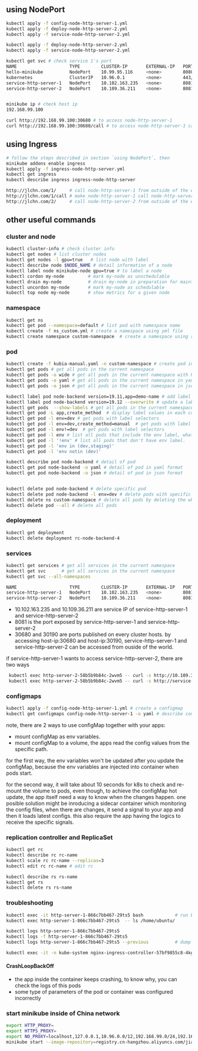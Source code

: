 
## using NodePort

```bash
kubectl apply -f config-node-http-server-1.yml
kubectl apply -f deploy-node-http-server-2.yml
kubectl apply -f service-node-http-server-2.yml

kubectl apply -f deploy-node-http-server-2.yml
kubectl apply -f service-node-http-server-2.yml

kubectl get svc # check service 1's port
NAME                    TYPE        CLUSTER-IP       EXTERNAL-IP   PORT(S)          AGE
hello-minikube          NodePort    10.99.95.116     <none>        8080:30851/TCP   14d
kubernetes              ClusterIP   10.96.0.1        <none>        443/TCP          14d
service-http-server-1   NodePort    10.102.163.235   <none>        8081:30680/TCP   6s
service-http-server-2   NodePort    10.109.36.211    <none>        8081:30190/TCP   30m


minikube ip # check host ip
192.168.99.100

curl http://192.168.99.100:30680 # to access node-http-server-1
curl http://192.168.99.100:30680/call # to access node-http-server-1 call node-http-server-2
```

## using Ingress

```bash
# follow the steps described in section `using NodePort`, then
minikube addons enable ingress
kubectl apply -f ingress-node-http-server.yml
kubectl get ingress
kubectl describe ingress ingress-node-http-server

http://jlchn.com/1/     # call node-http-server-1 from outside of the world
http://jlchn.com/1/call # make node-http-server-1 call node-http-server-2 from outside of the world
http://jlchn.com/2/     # call node-http-server-2 from outside of the world
```


## other useful commands

### cluster and node

```bash
kubectl cluster-info # check cluster info
kubectl get nodes # list cluster nodes
kubectl get nodes -l gpu=true   # list node with label
kubectl describe node $NODE_NAME # detail information of a node
kubectl label node minikube-node gpu=true # to label a node
kubectl cordon my-node         # mark my-node as unschedulable
kubectl drain my-node          # drain my-node in preparation for maintenance
kubectl uncordon my-node       # mark my-node as schedulable
kubectl top node my-node       # show metrics for a given node

```

### namespace

```bash
kubectl get ns
kubectl get pod --namespace=default # list pod with namespace name
kubectl create -f ns_custom.yml # create a namespace using yml file
kubectl create namespace custom-namespace  # create a namespace using raw command

```

### pod

```bash
kubectl create -f kubia-manual.yaml -n custom-namespace # create pod in a specific namespace, or add a namespace: `custom-namespace` entry to the metadata section 
kubectl get pods # get all pods in the current namespace
kubectl get pods -o wide # get all pods in the current namespace with Node information
kubectl get pods -o yaml # get all pods in the current namespace in yaml format
kubectl get pods -o json # get all pods in the current namespace in json format

kubectl label pod node-backend version=19.11,app=demo-name # add label to pods
kubectl label pod node-backend version=19.12 --overwrite # update a label
kubectl get pods  --show-labels # get all pods in the current namespace with labels
kubectl get pod -L app,create_method  # display label values in each column(label name is column name)
kubectl get pod -l env=dev # get pods with label selectors
kubectl get pod -l env=dev,create_method=manual  # get pods with label selectors
kubectl get pod -l env!=dev  # get pods with label selectors
kubectl get pod -l env # list all pods that include the env label, whatever its value is 
kubectl get pod -l '!env' # list all pods that don't have env label. 
kubectl get pod -l 'env in (dev,staging)'
kubectl get pod -l 'env notin (dev)'

kubectl describe pod node-backend # detail of pod
kubectl get pod node-backend -o yaml # detail of pod in yaml format
kubectl get pod node-backend -o json # detail of pod in json format


kubectl delete pod node-backend # delete specific pod
kubectl delete pod node-backend -l env=dev # delete pods with specific labels
kubectl delete ns custom-namespace # delete all pods by deleting the whole namespace 
kubectl delete pod --all # delete all pods
```

### deployment
```bash
kubectl get deployment
kubectl delete deployment rc-node-backend-4
```

### services

```bash
kubectl get services # get all services in the current namespace
kubectl get svc      # get all services in the current namespace
kubectl get svc --all-namespaces

NAME                    TYPE        CLUSTER-IP       EXTERNAL-IP   PORT(S)          AGE
service-http-server-1   NodePort    10.102.163.235   <none>        8081:30680/TCP   16h
service-http-server-2   NodePort    10.109.36.211    <none>        8081:30190/TCP   16h

```
- 10.102.163.235 and 10.109.36.211 are service IP of service-http-server-1 and service-http-server-2
- 8081 is the port exposed by service-http-server-1 and service-http-server-2
- 30680 and 30190 are ports published on every cluster hosts. by accessing host-ip:30680 and host-ip:30190, service-http-server-1 and service-http-server-2 can be accessed from ouside of the world.

if service-http-server-1 wants to access service-http-server-2, there are two ways

```bash
 kubectl exec http-server-2-58b5b9b84c-2wvm5 -- curl -s http://10.109.36.211:8081
 kubectl exec http-server-2-58b5b9b84c-2wvm5 -- curl -s http://service-http-server-2.default:8081 # {service-name}.{namespace-name}.{configurable-domain-suffix}:{port}
```

### configmaps

```bash
kubectl apply -f config-node-http-server-1.yml # create a configmap
kubectl get configmaps config-node-http-server-1 -o yaml # describe configmaps
```

note, there are 2 ways to use configMap together with your apps:

- mount configMap as env variables.
- mount configMap to a volume, the apps read the config values from the specific path.

for the first way, the env variables won't be updated after you update the configMap, because the env variables are injected into container when pods start.

for the second way, it will take about 10 seconds for k8s to check and re-mount the volume to pods, even though, to achieve the configMap hot update, the app itself need a way to know when the changes happen. one posible solution might be inroducing a sidecar container which monitoring the config files, when there are changes, it send a signal to your app and then it loads latest configs. this also require the app having the logics to receive the specific signals.



### replication controller and ReplicaSet

```bash
kubectl get rc
kubectl describe rc rc-name
kubectl scale rc rc-name --replicas=3  		
kubectl edit rc rc-name # edit rc 	

kubectl describe rs rs-name
kubectl get rs
kubectl delete rs rs-name
```

### troubleshooting

```bash
kubectl exec -it http-server-1-866c7bb467-29ts5 bash            # run bash inside of pod container
kubectl exec http-server-1-866c7bb467-29ts5  -- ls /home/ubuntu/

kubectl logs http-server-1-866c7bb467-29ts5 
kubectl logs -f http-server-1-866c7bb467-29ts5 
kubectl logs http-server-1-866c7bb467-29ts5 --previous          # dump pod logs (stdout) for a previous instantiation of a container

kubectl exec -it -n kube-system nginx-ingress-controller-57bf9855c8-4kgjm cat /etc/nginx/nginx.con # check ingress-nginx configuration file

```

#### CrashLoopBackOff 

- the app inside the container keeps crashing, to know why, you can check the logs of this pods
- some type of parameters of the pod or container was configured incorrectly

### start minikube inside of China network

```bash
export HTTP_PROXY=
export HTTPS_PROXY=
export NO_PROXY=localhost,127.0.0.1,10.96.0.0/12,192.168.99.0/24,192.168.39.0/24
minikube start --image-repository=registry.cn-hangzhou.aliyuncs.com/jianglichn
```
